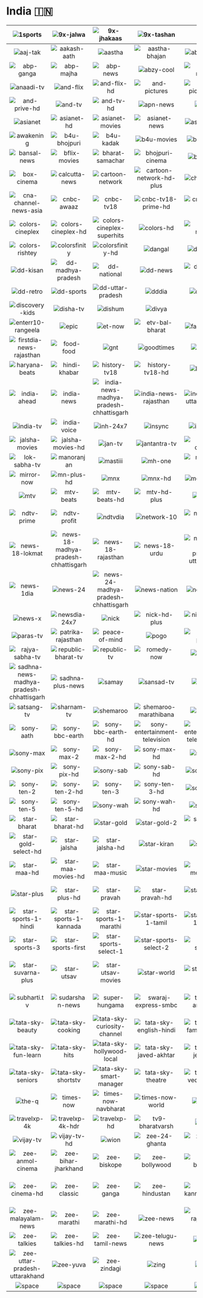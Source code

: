 # India 🇮🇳

| ![1sports] | ![9x-jalwa] | ![9x-jhakaas] | ![9x-tashan] | ![9xm] | ![a1tv] |
|:---:|:---:|:---:|:---:|:---:|:---:|
| ![aaj-tak] | ![aakash-aath] | ![aastha] | ![aastha-bhajan] | ![abp-ananda] | ![abp-asmita] |
| ![abp-ganga] | ![abp-majha] | ![abp-news] | ![abzy-cool] | ![abzy-movies] | ![alankar-tv] |
| ![anaadi-tv] | ![and-flix] | ![and-flix-hd] | ![and-pictures] | ![and-pictures-hd] | ![and-prive] |
| ![and-prive-hd] | ![and-tv] | ![and-tv-hd] | ![apn-news] | ![argus] | ![arihant] |
| ![asianet] | ![asianet-hd] | ![asianet-movies] | ![asianet-news] | ![asianet-plus] | ![assam-talks] |
| ![awakening] | ![b4u-bhojpuri] | ![b4u-kadak] | ![b4u-movies] | ![b4u-music] | ![balle-balle] |
| ![bansal-news] | ![bflix-movies] | ![bharat-samachar] | ![bhojpuri-cinema] | ![big-magic] | ![bindass] |
| ![box-cinema] | ![calcutta-news] | ![cartoon-network] | ![cartoon-network-hd-plus] | ![channel-win] | ![cinema-tvdia] |
| ![cna-channel-news-asia] | ![cnbc-awaaz] | ![cnbc-tv18] | ![cnbc-tv18-prime-hd] | ![cnn-news-18] | ![colors] |
| ![colors-cineplex] | ![colors-cineplex-hd] | ![colors-cineplex-superhits] | ![colors-hd] | ![colors-marathi] | ![colors-marathi-hd] |
| ![colors-rishtey] | ![colorsfinity] | ![colorsfinity-hd] | ![dangal] | ![dd-bharati] | ![dd-bihar] |
| ![dd-kisan] | ![dd-madhya-pradesh] | ![dd-national] | ![dd-news] | ![dd-news-hd] | ![dd-rajasthan] |
| ![dd-retro] | ![dd-sports] | ![dd-uttar-pradesh] | ![dddia] | ![dddia-hd] | ![dhinchaak] |
| ![discovery-kids] | ![disha-tv] | ![dishum] | ![divya] | ![e24] | ![enterr10-movies] |
| ![enterr10-rangeela] | ![epic] | ![et-now] | ![etv-bal-bharat] | ![fakt-marathi] | ![filamchi-bhojpuri] |
| ![firstdia-news-rajasthan] | ![food-food] | ![gnt] | ![goodtimes] | ![gubbare] | ![gulistan-news] |
| ![haryana-beats] | ![hindi-khabar] | ![history-tv18] | ![history-tv18-hd] | ![hungama] | ![ibc-24] |
| ![india-ahead] | ![india-news] | ![india-news-madhya-pradesh-chhattisgarh] | ![india-news-rajasthan] | ![india-news-uttar-pradesh] | ![india-today] |
| ![india-tv] | ![india-voice] | ![inh-24x7] | ![insync] | ![ishwar-tv] | ![jai-maharashtra] |
| ![jalsha-movies] | ![jalsha-movies-hd] | ![jan-tv] | ![jantantra-tv] | ![jinvani-channel] | ![kashish-news] |
| ![lok-sabha-tv] | ![manoranjan] | ![mastiii] | ![mh-one] | ![mh-one-prime] | ![mh-one-shraddha] |
| ![mirror-now] | ![mn-plus-hd] | ![mnx] | ![mnx-hd] | ![movies-now] | ![movies-now-hd] |
| ![mtv] | ![mtv-beats] | ![mtv-beats-hd] | ![mtv-hd-plus] | ![naaptol] | ![ndtv-24x7] |
| ![ndtv-prime] | ![ndtv-profit] | ![ndtvdia] | ![network-10] | ![news-11-bharat] | ![news-18-bihar-jharkhand] |
| ![news-18-lokmat] | ![news-18-madhya-pradesh-chhattisgarh] | ![news-18-rajasthan] | ![news-18-urdu] | ![news-18-uttar-pradesh-uttarakhand] | ![news-18dia] |
| ![news-1dia] | ![news-24] | ![news-24-madhya-pradesh-chhattisgarh] | ![news-nation] | ![news-state] | ![news-state-madhya-pradesh-chhattisgarh] |
| ![news-x] | ![newsdia-24x7] | ![nick] | ![nick-hd-plus] | ![nickelodeon-sonic] | ![oscar-movies] |
| ![paras-tv] | ![patrika-rajasthan] | ![peace-of-mind] | ![pogo] | ![pravah-picture] | ![prime-news] |
| ![rajya-sabha-tv] | ![republic-bharat-tv] | ![republic-tv] | ![romedy-now] | ![saam-tv] | ![sadhna-bangla] |
| ![sadhna-news-madhya-pradesh-chhattisgarh] | ![sadhna-plus-news] | ![samay] | ![sansad-tv] | ![sanskar] | ![santwani] |
| ![satsang-tv] | ![sharnam-tv] | ![shemaroo] | ![shemaroo-marathibana] | ![showbox] | ![shubh-tv] |
| ![sony-aath] | ![sony-bbc-earth] | ![sony-bbc-earth-hd] | ![sony-entertainment-television] | ![sony-entertainment-television-hd] | ![sony-marathi] |
| ![sony-max] | ![sony-max-2] | ![sony-max-2-hd] | ![sony-max-hd] | ![sony-pal] | ![sony-pal-hd] |
| ![sony-pix] | ![sony-pix-hd] | ![sony-sab] | ![sony-sab-hd] | ![sony-ten-1] | ![sony-ten-1-hd] |
| ![sony-ten-2] | ![sony-ten-2-hd] | ![sony-ten-3] | ![sony-ten-3-hd] | ![sony-ten-4] | ![sony-ten-4-hd] |
| ![sony-ten-5] | ![sony-ten-5-hd] | ![sony-wah] | ![sony-wah-hd] | ![sony-yay] | ![sports-18] |
| ![star-bharat] | ![star-bharat-hd] | ![star-gold] | ![star-gold-2] | ![star-gold-hd] | ![star-gold-select] |
| ![star-gold-select-hd] | ![star-jalsha] | ![star-jalsha-hd] | ![star-kiran] | ![star-maa] | ![star-maa-gold] |
| ![star-maa-hd] | ![star-maa-movies-hd] | ![star-maa-music] | ![star-movies] | ![star-movies-hd] | ![star-movies-select-hd] |
| ![star-plus] | ![star-plus-hd] | ![star-pravah] | ![star-pravah-hd] | ![star-sports-1] | ![star-sports-1-bangla] |
| ![star-sports-1-hindi] | ![star-sports-1-kannada] | ![star-sports-1-marathi] | ![star-sports-1-tamil] | ![star-sports-1-telugu] | ![star-sports-2] |
| ![star-sports-3] | ![star-sports-first] | ![star-sports-select-1] | ![star-sports-select-2] | ![star-suvarna] | ![star-suvarna-hd] |
| ![star-suvarna-plus] | ![star-utsav] | ![star-utsav-movies] | ![star-world] | ![star-world-hd] | ![star-world-premiere-hd] |
| ![subharti.tv] | ![sudarshan-news] | ![super-hungama] | ![swaraj-express-smbc] | ![tata-sky-aradhana] | ![tata-sky-astro-duniya] |
| ![tata-sky-beauty] | ![tata-sky-cooking] | ![tata-sky-curiosity-channel] | ![tata-sky-english-hindi] | ![tata-sky-family-health] | ![tata-sky-fitness] |
| ![tata-sky-fun-learn] | ![tata-sky-hits] | ![tata-sky-hollywood-local] | ![tata-sky-javed-akhtar] | ![tata-sky-jee-prep] | ![tata-sky-neet-prep] |
| ![tata-sky-seniors] | ![tata-sky-shortstv] | ![tata-sky-smart-manager] | ![tata-sky-theatre] | ![tata-sky-vedic-maths] | ![tehzeeb-tv] |
| ![the-q] | ![times-now] | ![times-now-navbharat] | ![times-now-world] | ![total-tv] | ![travelxp] |
| ![travelxp-4k] | ![travelxp-4k-hdr] | ![travelxp-hd] | ![tv9-bharatvarsh] | ![vedic] | ![vijay-super] |
| ![vijay-tv] | ![vijay-tv-hd] | ![wion] | ![zee-24-ghanta] | ![zee-24-taas] | ![zee-action] |
| ![zee-anmol-cinema] | ![zee-bihar-jharkhand] | ![zee-biskope] | ![zee-bollywood] | ![zee-business] | ![zee-cinema] |
| ![zee-cinema-hd] | ![zee-classic] | ![zee-ganga] | ![zee-hindustan] | ![zee-kannada-news] | ![zee-madhya-pradesh-chattisgarh] |
| ![zee-malayalam-news] | ![zee-marathi] | ![zee-marathi-hd] | ![zee-news] | ![zee-rajasthan-news] | ![zee-salaam] |
| ![zee-talkies] | ![zee-talkies-hd] | ![zee-tamil-news] | ![zee-telugu-news] | ![zee-tv] | ![zee-tv-hd] |
| ![zee-uttar-pradesh-uttarakhand] | ![zee-yuva] | ![zee-zindagi] | ![zing] | ![zoom] |  |
| ![space] | ![space] | ![space] | ![space] | ![space] | ![space] |

[1sports]:https://raw.githubusercontent.com/tv-logo/tv-logos/main/countries/india/1sports-in.png
[9x-jalwa]:https://raw.githubusercontent.com/tv-logo/tv-logos/main/countries/india/9x-jalwa-in.png
[9x-jhakaas]:https://raw.githubusercontent.com/tv-logo/tv-logos/main/countries/india/9x-jhakaas-in.png
[9x-tashan]:https://raw.githubusercontent.com/tv-logo/tv-logos/main/countries/india/9x-tashan-in.png
[9xm]:https://raw.githubusercontent.com/tv-logo/tv-logos/main/countries/india/9xm-in.png
[a1tv]:https://raw.githubusercontent.com/tv-logo/tv-logos/main/countries/india/a1tv-in.png
[aaj-tak]:https://raw.githubusercontent.com/tv-logo/tv-logos/main/countries/india/aaj-tak-in.png
[aakash-aath]:https://raw.githubusercontent.com/tv-logo/tv-logos/main/countries/india/aakash-aath-in.png
[aastha]:https://raw.githubusercontent.com/tv-logo/tv-logos/main/countries/india/aastha-in.png
[aastha-bhajan]:https://raw.githubusercontent.com/tv-logo/tv-logos/main/countries/india/aastha-bhajan-in.png
[abp-ananda]:https://raw.githubusercontent.com/tv-logo/tv-logos/main/countries/india/abp-ananda-in.png
[abp-asmita]:https://raw.githubusercontent.com/tv-logo/tv-logos/main/countries/india/abp-asmita-in.png
[abp-ganga]:https://raw.githubusercontent.com/tv-logo/tv-logos/main/countries/india/abp-ganga-in.png
[abp-majha]:https://raw.githubusercontent.com/tv-logo/tv-logos/main/countries/india/abp-majha-in.png
[abp-news]:https://raw.githubusercontent.com/tv-logo/tv-logos/main/countries/india/abp-news-in.png
[abzy-cool]:https://raw.githubusercontent.com/tv-logo/tv-logos/main/countries/india/abzy-cool-in.png
[abzy-movies]:https://raw.githubusercontent.com/tv-logo/tv-logos/main/countries/india/abzy-movies-in.png
[alankar-tv]:https://raw.githubusercontent.com/tv-logo/tv-logos/main/countries/india/alankar-tv-in.png
[anaadi-tv]:https://raw.githubusercontent.com/tv-logo/tv-logos/main/countries/india/anaadi-tv-in.png
[and-flix]:https://raw.githubusercontent.com/tv-logo/tv-logos/main/countries/india/and-flix-in.png
[and-flix-hd]:https://raw.githubusercontent.com/tv-logo/tv-logos/main/countries/india/and-flix-hd-in.png
[and-pictures]:https://raw.githubusercontent.com/tv-logo/tv-logos/main/countries/india/and-pictures-in.png
[and-pictures-hd]:https://raw.githubusercontent.com/tv-logo/tv-logos/main/countries/india/and-pictures-hd-in.png
[and-prive]:https://raw.githubusercontent.com/tv-logo/tv-logos/main/countries/india/and-prive-in.png
[and-prive-hd]:https://raw.githubusercontent.com/tv-logo/tv-logos/main/countries/india/and-prive-hd-in.png
[and-tv]:https://raw.githubusercontent.com/tv-logo/tv-logos/main/countries/india/and-tv-in.png
[and-tv-hd]:https://raw.githubusercontent.com/tv-logo/tv-logos/main/countries/india/and-tv-hd-in.png
[apn-news]:https://raw.githubusercontent.com/tv-logo/tv-logos/main/countries/india/apn-news-in.png
[argus]:https://raw.githubusercontent.com/tv-logo/tv-logos/main/countries/india/argus-in.png
[arihant]:https://raw.githubusercontent.com/tv-logo/tv-logos/main/countries/india/arihant-in.png
[asianet]:https://raw.githubusercontent.com/tv-logo/tv-logos/main/countries/india/asianet-in.png
[asianet-hd]:https://raw.githubusercontent.com/tv-logo/tv-logos/main/countries/india/asianet-hd-in.png
[asianet-movies]:https://raw.githubusercontent.com/tv-logo/tv-logos/main/countries/india/asianet-movies-in.png
[asianet-news]:https://raw.githubusercontent.com/tv-logo/tv-logos/main/countries/india/asianet-news-in.png
[asianet-plus]:https://raw.githubusercontent.com/tv-logo/tv-logos/main/countries/india/asianet-plus-in.png
[assam-talks]:https://raw.githubusercontent.com/tv-logo/tv-logos/main/countries/india/assam-talks-in.png
[awakening]:https://raw.githubusercontent.com/tv-logo/tv-logos/main/countries/india/awakening-in.png
[b4u-bhojpuri]:https://raw.githubusercontent.com/tv-logo/tv-logos/main/countries/india/b4u-bhojpuri-in.png
[b4u-kadak]:https://raw.githubusercontent.com/tv-logo/tv-logos/main/countries/india/b4u-kadak-in.png
[b4u-movies]:https://raw.githubusercontent.com/tv-logo/tv-logos/main/countries/india/b4u-movies-in.png
[b4u-music]:https://raw.githubusercontent.com/tv-logo/tv-logos/main/countries/india/b4u-music-in.png
[balle-balle]:https://raw.githubusercontent.com/tv-logo/tv-logos/main/countries/india/balle-balle-in.png
[bansal-news]:https://raw.githubusercontent.com/tv-logo/tv-logos/main/countries/india/bansal-news-in.png
[bflix-movies]:https://raw.githubusercontent.com/tv-logo/tv-logos/main/countries/india/bflix-movies-in.png
[bharat-samachar]:https://raw.githubusercontent.com/tv-logo/tv-logos/main/countries/india/bharat-samachar-in.png
[bhojpuri-cinema]:https://raw.githubusercontent.com/tv-logo/tv-logos/main/countries/india/bhojpuri-cinema-in.png
[big-magic]:https://raw.githubusercontent.com/tv-logo/tv-logos/main/countries/india/big-magic-in.png
[bindass]:https://raw.githubusercontent.com/tv-logo/tv-logos/main/countries/india/bindass-in.png
[box-cinema]:https://raw.githubusercontent.com/tv-logo/tv-logos/main/countries/india/box-cinema-in.png
[calcutta-news]:https://raw.githubusercontent.com/tv-logo/tv-logos/main/countries/india/calcutta-news-in.png
[cartoon-network]:https://raw.githubusercontent.com/tv-logo/tv-logos/main/countries/india/cartoon-network-in.png
[cartoon-network-hd-plus]:https://raw.githubusercontent.com/tv-logo/tv-logos/main/countries/india/cartoon-network-hd-plus-in.png
[channel-win]:https://raw.githubusercontent.com/tv-logo/tv-logos/main/countries/india/channel-win-in.png
[cinema-tvdia]:https://raw.githubusercontent.com/tv-logo/tv-logos/main/countries/india/cinema-tv-india-in.png
[cna-channel-news-asia]:https://raw.githubusercontent.com/tv-logo/tv-logos/main/countries/india/cna-channel-news-asia-in.png
[cnbc-awaaz]:https://raw.githubusercontent.com/tv-logo/tv-logos/main/countries/india/cnbc-awaaz-in.png
[cnbc-tv18]:https://raw.githubusercontent.com/tv-logo/tv-logos/main/countries/india/cnbc-tv18-in.png
[cnbc-tv18-prime-hd]:https://raw.githubusercontent.com/tv-logo/tv-logos/main/countries/india/cnbc-tv18-prime-hd-in.png
[cnn-news-18]:https://raw.githubusercontent.com/tv-logo/tv-logos/main/countries/india/cnn-news-18-in.png
[colors]:https://raw.githubusercontent.com/tv-logo/tv-logos/main/countries/india/colors-in.png
[colors-cineplex]:https://raw.githubusercontent.com/tv-logo/tv-logos/main/countries/india/colors-cineplex-in.png
[colors-cineplex-hd]:https://raw.githubusercontent.com/tv-logo/tv-logos/main/countries/india/colors-cineplex-hd-in.png
[colors-cineplex-superhits]:https://raw.githubusercontent.com/tv-logo/tv-logos/main/countries/india/colors-cineplex-superhits-in.png
[colors-hd]:https://raw.githubusercontent.com/tv-logo/tv-logos/main/countries/india/colors-hd-in.png
[colors-marathi]:https://raw.githubusercontent.com/tv-logo/tv-logos/main/countries/india/colors-marathi-in.png
[colors-marathi-hd]:https://raw.githubusercontent.com/tv-logo/tv-logos/main/countries/india/colors-marathi-hd-in.png
[colors-rishtey]:https://raw.githubusercontent.com/tv-logo/tv-logos/main/countries/india/colors-rishtey-in.png
[colorsfinity]:https://raw.githubusercontent.com/tv-logo/tv-logos/main/countries/india/colors-infinity-in.png
[colorsfinity-hd]:https://raw.githubusercontent.com/tv-logo/tv-logos/main/countries/india/colors-infinity-hd-in.png
[dangal]:https://raw.githubusercontent.com/tv-logo/tv-logos/main/countries/india/dangal-in.png
[dd-bharati]:https://raw.githubusercontent.com/tv-logo/tv-logos/main/countries/india/dd-bharati-in.png
[dd-bihar]:https://raw.githubusercontent.com/tv-logo/tv-logos/main/countries/india/dd-bihar-in.png
[dd-kisan]:https://raw.githubusercontent.com/tv-logo/tv-logos/main/countries/india/dd-kisan-in.png
[dd-madhya-pradesh]:https://raw.githubusercontent.com/tv-logo/tv-logos/main/countries/india/dd-madhya-pradesh-in.png
[dd-national]:https://raw.githubusercontent.com/tv-logo/tv-logos/main/countries/india/dd-national-in.png
[dd-news]:https://raw.githubusercontent.com/tv-logo/tv-logos/main/countries/india/dd-news-in.png
[dd-news-hd]:https://raw.githubusercontent.com/tv-logo/tv-logos/main/countries/india/dd-news-hd-in.png
[dd-rajasthan]:https://raw.githubusercontent.com/tv-logo/tv-logos/main/countries/india/dd-rajasthan-in.png
[dd-retro]:https://raw.githubusercontent.com/tv-logo/tv-logos/main/countries/india/dd-retro-in.png
[dd-sports]:https://raw.githubusercontent.com/tv-logo/tv-logos/main/countries/india/dd-sports-in.png
[dd-uttar-pradesh]:https://raw.githubusercontent.com/tv-logo/tv-logos/main/countries/india/dd-uttar-pradesh-in.png
[dddia]:https://raw.githubusercontent.com/tv-logo/tv-logos/main/countries/india/dd-india-in.png
[dddia-hd]:https://raw.githubusercontent.com/tv-logo/tv-logos/main/countries/india/dd-india-hd-in.png
[dhinchaak]:https://raw.githubusercontent.com/tv-logo/tv-logos/main/countries/india/dhinchaak-in.png
[discovery-kids]:https://raw.githubusercontent.com/tv-logo/tv-logos/main/countries/india/discovery-kids-in.png
[disha-tv]:https://raw.githubusercontent.com/tv-logo/tv-logos/main/countries/india/disha-tv-in.png
[dishum]:https://raw.githubusercontent.com/tv-logo/tv-logos/main/countries/india/dishum-in.png
[divya]:https://raw.githubusercontent.com/tv-logo/tv-logos/main/countries/india/divya-in.png
[e24]:https://raw.githubusercontent.com/tv-logo/tv-logos/main/countries/india/e24-in.png
[enterr10-movies]:https://raw.githubusercontent.com/tv-logo/tv-logos/main/countries/india/enterr10-movies-in.png
[enterr10-rangeela]:https://raw.githubusercontent.com/tv-logo/tv-logos/main/countries/india/enterr10-rangeela-in.png
[epic]:https://raw.githubusercontent.com/tv-logo/tv-logos/main/countries/india/epic-in.png
[et-now]:https://raw.githubusercontent.com/tv-logo/tv-logos/main/countries/india/et-now-in.png
[etv-bal-bharat]:https://raw.githubusercontent.com/tv-logo/tv-logos/main/countries/india/etv-bal-bharat-in.png
[fakt-marathi]:https://raw.githubusercontent.com/tv-logo/tv-logos/main/countries/india/fakt-marathi-in.png
[filamchi-bhojpuri]:https://raw.githubusercontent.com/tv-logo/tv-logos/main/countries/india/filamchi-bhojpuri-in.png
[firstdia-news-rajasthan]:https://raw.githubusercontent.com/tv-logo/tv-logos/main/countries/india/first-india-news-rajasthan-in.png
[food-food]:https://raw.githubusercontent.com/tv-logo/tv-logos/main/countries/india/food-food-in.png
[gnt]:https://raw.githubusercontent.com/tv-logo/tv-logos/main/countries/india/gnt-in.png
[goodtimes]:https://raw.githubusercontent.com/tv-logo/tv-logos/main/countries/india/goodtimes-in.png
[gubbare]:https://raw.githubusercontent.com/tv-logo/tv-logos/main/countries/india/gubbare-in.png
[gulistan-news]:https://raw.githubusercontent.com/tv-logo/tv-logos/main/countries/india/gulistan-news-in.png
[haryana-beats]:https://raw.githubusercontent.com/tv-logo/tv-logos/main/countries/india/haryana-beats-in.png
[hindi-khabar]:https://raw.githubusercontent.com/tv-logo/tv-logos/main/countries/india/hindi-khabar-in.png
[history-tv18]:https://raw.githubusercontent.com/tv-logo/tv-logos/main/countries/india/history-tv18-in.png
[history-tv18-hd]:https://raw.githubusercontent.com/tv-logo/tv-logos/main/countries/india/history-tv18-hd-in.png
[hungama]:https://raw.githubusercontent.com/tv-logo/tv-logos/main/countries/india/hungama-in.png
[ibc-24]:https://raw.githubusercontent.com/tv-logo/tv-logos/main/countries/india/ibc-24-in.png
[india-ahead]:https://raw.githubusercontent.com/tv-logo/tv-logos/main/countries/india/india-ahead-in.png
[india-news]:https://raw.githubusercontent.com/tv-logo/tv-logos/main/countries/india/india-news-in.png
[india-news-madhya-pradesh-chhattisgarh]:https://raw.githubusercontent.com/tv-logo/tv-logos/main/countries/india/india-news-madhya-pradesh-chhattisgarh-in.png
[india-news-rajasthan]:https://raw.githubusercontent.com/tv-logo/tv-logos/main/countries/india/india-news-rajasthan-in.png
[india-news-uttar-pradesh]:https://raw.githubusercontent.com/tv-logo/tv-logos/main/countries/india/india-news-uttar-pradesh-in.png
[india-today]:https://raw.githubusercontent.com/tv-logo/tv-logos/main/countries/india/india-today-in.png
[india-tv]:https://raw.githubusercontent.com/tv-logo/tv-logos/main/countries/india/india-tv-in.png
[india-voice]:https://raw.githubusercontent.com/tv-logo/tv-logos/main/countries/india/india-voice-in.png
[inh-24x7]:https://raw.githubusercontent.com/tv-logo/tv-logos/main/countries/india/inh-24x7-in.png
[insync]:https://raw.githubusercontent.com/tv-logo/tv-logos/main/countries/india/insync-in.png
[ishwar-tv]:https://raw.githubusercontent.com/tv-logo/tv-logos/main/countries/india/ishwar-tv-in.png
[jai-maharashtra]:https://raw.githubusercontent.com/tv-logo/tv-logos/main/countries/india/jai-maharashtra-in.png
[jalsha-movies]:https://raw.githubusercontent.com/tv-logo/tv-logos/main/countries/india/jalsha-movies-in.png
[jalsha-movies-hd]:https://raw.githubusercontent.com/tv-logo/tv-logos/main/countries/india/jalsha-movies-hd-in.png
[jan-tv]:https://raw.githubusercontent.com/tv-logo/tv-logos/main/countries/india/jan-tv-in.png
[jantantra-tv]:https://raw.githubusercontent.com/tv-logo/tv-logos/main/countries/india/jantantra-tv-in.png
[jinvani-channel]:https://raw.githubusercontent.com/tv-logo/tv-logos/main/countries/india/jinvani-channel-in.png
[kashish-news]:https://raw.githubusercontent.com/tv-logo/tv-logos/main/countries/india/kashish-news-in.png
[lok-sabha-tv]:https://raw.githubusercontent.com/tv-logo/tv-logos/main/countries/india/lok-sabha-tv-in.png
[manoranjan]:https://raw.githubusercontent.com/tv-logo/tv-logos/main/countries/india/manoranjan-in.png
[mastiii]:https://raw.githubusercontent.com/tv-logo/tv-logos/main/countries/india/mastiii-in.png
[mh-one]:https://raw.githubusercontent.com/tv-logo/tv-logos/main/countries/india/mh-one-in.png
[mh-one-prime]:https://raw.githubusercontent.com/tv-logo/tv-logos/main/countries/india/mh-one-prime-in.png
[mh-one-shraddha]:https://raw.githubusercontent.com/tv-logo/tv-logos/main/countries/india/mh-one-shraddha-in.png
[mirror-now]:https://raw.githubusercontent.com/tv-logo/tv-logos/main/countries/india/mirror-now-in.png
[mn-plus-hd]:https://raw.githubusercontent.com/tv-logo/tv-logos/main/countries/india/mn-plus-hd-in.png
[mnx]:https://raw.githubusercontent.com/tv-logo/tv-logos/main/countries/india/mnx-in.png
[mnx-hd]:https://raw.githubusercontent.com/tv-logo/tv-logos/main/countries/india/mnx-hd-in.png
[movies-now]:https://raw.githubusercontent.com/tv-logo/tv-logos/main/countries/india/movies-now-in.png
[movies-now-hd]:https://raw.githubusercontent.com/tv-logo/tv-logos/main/countries/india/movies-now-hd-in.png
[mtv]:https://raw.githubusercontent.com/tv-logo/tv-logos/main/countries/india/mtv-in.png
[mtv-beats]:https://raw.githubusercontent.com/tv-logo/tv-logos/main/countries/india/mtv-beats-in.png
[mtv-beats-hd]:https://raw.githubusercontent.com/tv-logo/tv-logos/main/countries/india/mtv-beats-hd-in.png
[mtv-hd-plus]:https://raw.githubusercontent.com/tv-logo/tv-logos/main/countries/india/mtv-hd-plus-in.png
[naaptol]:https://raw.githubusercontent.com/tv-logo/tv-logos/main/countries/india/naaptol-in.png
[ndtv-24x7]:https://raw.githubusercontent.com/tv-logo/tv-logos/main/countries/india/ndtv-24x7-in.png
[ndtv-prime]:https://raw.githubusercontent.com/tv-logo/tv-logos/main/countries/india/ndtv-prime-in.png
[ndtv-profit]:https://raw.githubusercontent.com/tv-logo/tv-logos/main/countries/india/ndtv-profit-in.png
[ndtvdia]:https://raw.githubusercontent.com/tv-logo/tv-logos/main/countries/india/ndtv-india-in.png
[network-10]:https://raw.githubusercontent.com/tv-logo/tv-logos/main/countries/india/network-10-in.png
[news-11-bharat]:https://raw.githubusercontent.com/tv-logo/tv-logos/main/countries/india/news-11-bharat-in.png
[news-18-bihar-jharkhand]:https://raw.githubusercontent.com/tv-logo/tv-logos/main/countries/india/news-18-bihar-jharkhand-in.png
[news-18-lokmat]:https://raw.githubusercontent.com/tv-logo/tv-logos/main/countries/india/news-18-lokmat-in.png
[news-18-madhya-pradesh-chhattisgarh]:https://raw.githubusercontent.com/tv-logo/tv-logos/main/countries/india/news-18-madhya-pradesh-chhattisgarh-in.png
[news-18-rajasthan]:https://raw.githubusercontent.com/tv-logo/tv-logos/main/countries/india/news-18-rajasthan-in.png
[news-18-urdu]:https://raw.githubusercontent.com/tv-logo/tv-logos/main/countries/india/news-18-urdu-in.png
[news-18-uttar-pradesh-uttarakhand]:https://raw.githubusercontent.com/tv-logo/tv-logos/main/countries/india/news-18-uttar-pradesh-uttarakhand-in.png
[news-18dia]:https://raw.githubusercontent.com/tv-logo/tv-logos/main/countries/india/news-18-india-in.png
[news-1dia]:https://raw.githubusercontent.com/tv-logo/tv-logos/main/countries/india/news-1-india-in.png
[news-24]:https://raw.githubusercontent.com/tv-logo/tv-logos/main/countries/india/news-24-in.png
[news-24-madhya-pradesh-chhattisgarh]:https://raw.githubusercontent.com/tv-logo/tv-logos/main/countries/india/news-24-madhya-pradesh-chhattisgarh-in.png
[news-nation]:https://raw.githubusercontent.com/tv-logo/tv-logos/main/countries/india/news-nation-in.png
[news-state]:https://raw.githubusercontent.com/tv-logo/tv-logos/main/countries/india/news-state-in.png
[news-state-madhya-pradesh-chhattisgarh]:https://raw.githubusercontent.com/tv-logo/tv-logos/main/countries/india/news-state-madhya-pradesh-chhattisgarh-in.png
[news-x]:https://raw.githubusercontent.com/tv-logo/tv-logos/main/countries/india/news-x-in.png
[newsdia-24x7]:https://raw.githubusercontent.com/tv-logo/tv-logos/main/countries/india/news-india-24x7-in.png
[nick]:https://raw.githubusercontent.com/tv-logo/tv-logos/main/countries/india/nick-in.png
[nick-hd-plus]:https://raw.githubusercontent.com/tv-logo/tv-logos/main/countries/india/nick-hd-plus-in.png
[nickelodeon-sonic]:https://raw.githubusercontent.com/tv-logo/tv-logos/main/countries/india/nickelodeon-sonic-in.png
[oscar-movies]:https://raw.githubusercontent.com/tv-logo/tv-logos/main/countries/india/oscar-movies-in.png
[paras-tv]:https://raw.githubusercontent.com/tv-logo/tv-logos/main/countries/india/paras-tv-in.png
[patrika-rajasthan]:https://raw.githubusercontent.com/tv-logo/tv-logos/main/countries/india/patrika-rajasthan-in.png
[peace-of-mind]:https://raw.githubusercontent.com/tv-logo/tv-logos/main/countries/india/peace-of-mind-in.png
[pogo]:https://raw.githubusercontent.com/tv-logo/tv-logos/main/countries/india/pogo-in.png
[pravah-picture]:https://raw.githubusercontent.com/tv-logo/tv-logos/main/countries/india/pravah-picture-in.png
[prime-news]:https://raw.githubusercontent.com/tv-logo/tv-logos/main/countries/india/prime-news-in.png
[rajya-sabha-tv]:https://raw.githubusercontent.com/tv-logo/tv-logos/main/countries/india/rajya-sabha-tv-in.png
[republic-bharat-tv]:https://raw.githubusercontent.com/tv-logo/tv-logos/main/countries/india/republic-bharat-tv-in.png
[republic-tv]:https://raw.githubusercontent.com/tv-logo/tv-logos/main/countries/india/republic-tv-in.png
[romedy-now]:https://raw.githubusercontent.com/tv-logo/tv-logos/main/countries/india/romedy-now-in.png
[saam-tv]:https://raw.githubusercontent.com/tv-logo/tv-logos/main/countries/india/saam-tv-in.png
[sadhna-bangla]:https://raw.githubusercontent.com/tv-logo/tv-logos/main/countries/india/sadhna-bangla-in.png
[sadhna-news-madhya-pradesh-chhattisgarh]:https://raw.githubusercontent.com/tv-logo/tv-logos/main/countries/india/sadhna-news-madhya-pradesh-chhattisgarh-in.png
[sadhna-plus-news]:https://raw.githubusercontent.com/tv-logo/tv-logos/main/countries/india/sadhna-plus-news-in.png
[samay]:https://raw.githubusercontent.com/tv-logo/tv-logos/main/countries/india/samay-in.png
[sansad-tv]:https://raw.githubusercontent.com/tv-logo/tv-logos/main/countries/india/sansad-tv-in.png
[sanskar]:https://raw.githubusercontent.com/tv-logo/tv-logos/main/countries/india/sanskar-in.png
[santwani]:https://raw.githubusercontent.com/tv-logo/tv-logos/main/countries/india/santwani-in.png
[satsang-tv]:https://raw.githubusercontent.com/tv-logo/tv-logos/main/countries/india/satsang-tv-in.png
[sharnam-tv]:https://raw.githubusercontent.com/tv-logo/tv-logos/main/countries/india/sharnam-tv-in.png
[shemaroo]:https://raw.githubusercontent.com/tv-logo/tv-logos/main/countries/india/shemaroo-in.png
[shemaroo-marathibana]:https://raw.githubusercontent.com/tv-logo/tv-logos/main/countries/india/shemaroo-marathibana-in.png
[showbox]:https://raw.githubusercontent.com/tv-logo/tv-logos/main/countries/india/showbox-in.png
[shubh-tv]:https://raw.githubusercontent.com/tv-logo/tv-logos/main/countries/india/shubh-tv-in.png
[sony-aath]:https://raw.githubusercontent.com/tv-logo/tv-logos/main/countries/india/sony-aath-in.png
[sony-bbc-earth]:https://raw.githubusercontent.com/tv-logo/tv-logos/main/countries/india/sony-bbc-earth-in.png
[sony-bbc-earth-hd]:https://raw.githubusercontent.com/tv-logo/tv-logos/main/countries/india/sony-bbc-earth-hd-in.png
[sony-entertainment-television]:https://raw.githubusercontent.com/tv-logo/tv-logos/main/countries/india/sony-entertainment-television-in.png
[sony-entertainment-television-hd]:https://raw.githubusercontent.com/tv-logo/tv-logos/main/countries/india/sony-entertainment-television-hd-in.png
[sony-marathi]:https://raw.githubusercontent.com/tv-logo/tv-logos/main/countries/india/sony-marathi-in.png
[sony-max]:https://raw.githubusercontent.com/tv-logo/tv-logos/main/countries/india/sony-max-in.png
[sony-max-2]:https://raw.githubusercontent.com/tv-logo/tv-logos/main/countries/india/sony-max-2-in.png
[sony-max-2-hd]:https://raw.githubusercontent.com/tv-logo/tv-logos/main/countries/india/sony-max-2-hd-in.png
[sony-max-hd]:https://raw.githubusercontent.com/tv-logo/tv-logos/main/countries/india/sony-max-hd-in.png
[sony-pal]:https://raw.githubusercontent.com/tv-logo/tv-logos/main/countries/india/sony-pal-in.png
[sony-pal-hd]:https://raw.githubusercontent.com/tv-logo/tv-logos/main/countries/india/sony-pal-hd-in.png
[sony-pix]:https://raw.githubusercontent.com/tv-logo/tv-logos/main/countries/india/sony-pix-in.png
[sony-pix-hd]:https://raw.githubusercontent.com/tv-logo/tv-logos/main/countries/india/sony-pix-hd-in.png
[sony-sab]:https://raw.githubusercontent.com/tv-logo/tv-logos/main/countries/india/sony-sab-in.png
[sony-sab-hd]:https://raw.githubusercontent.com/tv-logo/tv-logos/main/countries/india/sony-sab-hd-in.png
[sony-ten-1]:https://raw.githubusercontent.com/tv-logo/tv-logos/main/countries/india/sony-ten-1-in.png
[sony-ten-1-hd]:https://raw.githubusercontent.com/tv-logo/tv-logos/main/countries/india/sony-ten-1-hd-in.png
[sony-ten-2]:https://raw.githubusercontent.com/tv-logo/tv-logos/main/countries/india/sony-ten-2-in.png
[sony-ten-2-hd]:https://raw.githubusercontent.com/tv-logo/tv-logos/main/countries/india/sony-ten-2-hd-in.png
[sony-ten-3]:https://raw.githubusercontent.com/tv-logo/tv-logos/main/countries/india/sony-ten-3-in.png
[sony-ten-3-hd]:https://raw.githubusercontent.com/tv-logo/tv-logos/main/countries/india/sony-ten-3-hd-in.png
[sony-ten-4]:https://raw.githubusercontent.com/tv-logo/tv-logos/main/countries/india/sony-ten-4-in.png
[sony-ten-4-hd]:https://raw.githubusercontent.com/tv-logo/tv-logos/main/countries/india/sony-ten-4-hd-in.png
[sony-ten-5]:https://raw.githubusercontent.com/tv-logo/tv-logos/main/countries/india/sony-ten-5-in.png
[sony-ten-5-hd]:https://raw.githubusercontent.com/tv-logo/tv-logos/main/countries/india/sony-ten-5-hd-in.png
[sony-wah]:https://raw.githubusercontent.com/tv-logo/tv-logos/main/countries/india/sony-wah-in.png
[sony-wah-hd]:https://raw.githubusercontent.com/tv-logo/tv-logos/main/countries/india/sony-wah-hd-in.png
[sony-yay]:https://raw.githubusercontent.com/tv-logo/tv-logos/main/countries/india/sony-yay-in.png
[sports-18]:https://raw.githubusercontent.com/tv-logo/tv-logos/main/countries/india/sports-18-in.png
[star-bharat]:https://raw.githubusercontent.com/tv-logo/tv-logos/main/countries/india/star-bharat-in.png
[star-bharat-hd]:https://raw.githubusercontent.com/tv-logo/tv-logos/main/countries/india/star-bharat-hd-in.png
[star-gold]:https://raw.githubusercontent.com/tv-logo/tv-logos/main/countries/india/star-gold-in.png
[star-gold-2]:https://raw.githubusercontent.com/tv-logo/tv-logos/main/countries/india/star-gold-2-in.png
[star-gold-hd]:https://raw.githubusercontent.com/tv-logo/tv-logos/main/countries/india/star-gold-hd-in.png
[star-gold-select]:https://raw.githubusercontent.com/tv-logo/tv-logos/main/countries/india/star-gold-select-in.png
[star-gold-select-hd]:https://raw.githubusercontent.com/tv-logo/tv-logos/main/countries/india/star-gold-select-hd-in.png
[star-jalsha]:https://raw.githubusercontent.com/tv-logo/tv-logos/main/countries/india/star-jalsha-in.png
[star-jalsha-hd]:https://raw.githubusercontent.com/tv-logo/tv-logos/main/countries/india/star-jalsha-hd-in.png
[star-kiran]:https://raw.githubusercontent.com/tv-logo/tv-logos/main/countries/india/star-kiran-in.png
[star-maa]:https://raw.githubusercontent.com/tv-logo/tv-logos/main/countries/india/star-maa-in.png
[star-maa-gold]:https://raw.githubusercontent.com/tv-logo/tv-logos/main/countries/india/star-maa-gold-in.png
[star-maa-hd]:https://raw.githubusercontent.com/tv-logo/tv-logos/main/countries/india/star-maa-hd-in.png
[star-maa-movies-hd]:https://raw.githubusercontent.com/tv-logo/tv-logos/main/countries/india/star-maa-movies-hd-in.png
[star-maa-music]:https://raw.githubusercontent.com/tv-logo/tv-logos/main/countries/india/star-maa-music-in.png
[star-movies]:https://raw.githubusercontent.com/tv-logo/tv-logos/main/countries/india/star-movies-in.png
[star-movies-hd]:https://raw.githubusercontent.com/tv-logo/tv-logos/main/countries/india/star-movies-hd-in.png
[star-movies-select-hd]:https://raw.githubusercontent.com/tv-logo/tv-logos/main/countries/india/star-movies-select-hd-in.png
[star-plus]:https://raw.githubusercontent.com/tv-logo/tv-logos/main/countries/india/star-plus-in.png
[star-plus-hd]:https://raw.githubusercontent.com/tv-logo/tv-logos/main/countries/india/star-plus-hd-in.png
[star-pravah]:https://raw.githubusercontent.com/tv-logo/tv-logos/main/countries/india/star-pravah-in.png
[star-pravah-hd]:https://raw.githubusercontent.com/tv-logo/tv-logos/main/countries/india/star-pravah-hd-in.png
[star-sports-1]:https://raw.githubusercontent.com/tv-logo/tv-logos/main/countries/india/star-sports-1-in.png
[star-sports-1-bangla]:https://raw.githubusercontent.com/tv-logo/tv-logos/main/countries/india/star-sports-1-bangla-in.png
[star-sports-1-hindi]:https://raw.githubusercontent.com/tv-logo/tv-logos/main/countries/india/star-sports-1-hindi-in.png
[star-sports-1-kannada]:https://raw.githubusercontent.com/tv-logo/tv-logos/main/countries/india/star-sports-1-kannada-in.png
[star-sports-1-marathi]:https://raw.githubusercontent.com/tv-logo/tv-logos/main/countries/india/star-sports-1-marathi-in.png
[star-sports-1-tamil]:https://raw.githubusercontent.com/tv-logo/tv-logos/main/countries/india/star-sports-1-tamil-in.png
[star-sports-1-telugu]:https://raw.githubusercontent.com/tv-logo/tv-logos/main/countries/india/star-sports-1-telugu-in.png
[star-sports-2]:https://raw.githubusercontent.com/tv-logo/tv-logos/main/countries/india/star-sports-2-in.png
[star-sports-3]:https://raw.githubusercontent.com/tv-logo/tv-logos/main/countries/india/star-sports-3-in.png
[star-sports-first]:https://raw.githubusercontent.com/tv-logo/tv-logos/main/countries/india/star-sports-first-in.png
[star-sports-select-1]:https://raw.githubusercontent.com/tv-logo/tv-logos/main/countries/india/star-sports-select-1-in.png
[star-sports-select-2]:https://raw.githubusercontent.com/tv-logo/tv-logos/main/countries/india/star-sports-select-2-in.png
[star-suvarna]:https://raw.githubusercontent.com/tv-logo/tv-logos/main/countries/india/star-suvarna-in.png
[star-suvarna-hd]:https://raw.githubusercontent.com/tv-logo/tv-logos/main/countries/india/star-suvarna-hd-in.png
[star-suvarna-plus]:https://raw.githubusercontent.com/tv-logo/tv-logos/main/countries/india/star-suvarna-plus-in.png
[star-utsav]:https://raw.githubusercontent.com/tv-logo/tv-logos/main/countries/india/star-utsav-in.png
[star-utsav-movies]:https://raw.githubusercontent.com/tv-logo/tv-logos/main/countries/india/star-utsav-movies-in.png
[star-world]:https://raw.githubusercontent.com/tv-logo/tv-logos/main/countries/india/star-world-in.png
[star-world-hd]:https://raw.githubusercontent.com/tv-logo/tv-logos/main/countries/india/star-world-hd-in.png
[star-world-premiere-hd]:https://raw.githubusercontent.com/tv-logo/tv-logos/main/countries/india/star-world-premiere-hd-in.png
[subharti.tv]:https://raw.githubusercontent.com/tv-logo/tv-logos/main/countries/india/subharti.tv-in.png
[sudarshan-news]:https://raw.githubusercontent.com/tv-logo/tv-logos/main/countries/india/sudarshan-news-in.png
[super-hungama]:https://raw.githubusercontent.com/tv-logo/tv-logos/main/countries/india/super-hungama-in.png
[swaraj-express-smbc]:https://raw.githubusercontent.com/tv-logo/tv-logos/main/countries/india/swaraj-express-smbc-in.png
[tata-sky-aradhana]:https://raw.githubusercontent.com/tv-logo/tv-logos/main/countries/india/tata-sky-aradhana-in.png
[tata-sky-astro-duniya]:https://raw.githubusercontent.com/tv-logo/tv-logos/main/countries/india/tata-sky-astro-duniya-in.png
[tata-sky-beauty]:https://raw.githubusercontent.com/tv-logo/tv-logos/main/countries/india/tata-sky-beauty-in.png
[tata-sky-cooking]:https://raw.githubusercontent.com/tv-logo/tv-logos/main/countries/india/tata-sky-cooking-in.png
[tata-sky-curiosity-channel]:https://raw.githubusercontent.com/tv-logo/tv-logos/main/countries/india/tata-sky-curiosity-channel-in.png
[tata-sky-english-hindi]:https://raw.githubusercontent.com/tv-logo/tv-logos/main/countries/india/tata-sky-english-in-hindi-in.png
[tata-sky-family-health]:https://raw.githubusercontent.com/tv-logo/tv-logos/main/countries/india/tata-sky-family-health-in.png
[tata-sky-fitness]:https://raw.githubusercontent.com/tv-logo/tv-logos/main/countries/india/tata-sky-fitness-in.png
[tata-sky-fun-learn]:https://raw.githubusercontent.com/tv-logo/tv-logos/main/countries/india/tata-sky-fun-learn-in.png
[tata-sky-hits]:https://raw.githubusercontent.com/tv-logo/tv-logos/main/countries/india/tata-sky-hits-in.png
[tata-sky-hollywood-local]:https://raw.githubusercontent.com/tv-logo/tv-logos/main/countries/india/tata-sky-hollywood-local-in.png
[tata-sky-javed-akhtar]:https://raw.githubusercontent.com/tv-logo/tv-logos/main/countries/india/tata-sky-javed-akhtar-in.png
[tata-sky-jee-prep]:https://raw.githubusercontent.com/tv-logo/tv-logos/main/countries/india/tata-sky-jee-prep-in.png
[tata-sky-neet-prep]:https://raw.githubusercontent.com/tv-logo/tv-logos/main/countries/india/tata-sky-neet-prep-in.png
[tata-sky-seniors]:https://raw.githubusercontent.com/tv-logo/tv-logos/main/countries/india/tata-sky-seniors-in.png
[tata-sky-shortstv]:https://raw.githubusercontent.com/tv-logo/tv-logos/main/countries/india/tata-sky-shortstv-in.png
[tata-sky-smart-manager]:https://raw.githubusercontent.com/tv-logo/tv-logos/main/countries/india/tata-sky-smart-manager-in.png
[tata-sky-theatre]:https://raw.githubusercontent.com/tv-logo/tv-logos/main/countries/india/tata-sky-theatre-in.png
[tata-sky-vedic-maths]:https://raw.githubusercontent.com/tv-logo/tv-logos/main/countries/india/tata-sky-vedic-maths-in.png
[tehzeeb-tv]:https://raw.githubusercontent.com/tv-logo/tv-logos/main/countries/india/tehzeeb-tv-in.png
[the-q]:https://raw.githubusercontent.com/tv-logo/tv-logos/main/countries/india/the-q-in.png
[times-now]:https://raw.githubusercontent.com/tv-logo/tv-logos/main/countries/india/times-now-in.png
[times-now-navbharat]:https://raw.githubusercontent.com/tv-logo/tv-logos/main/countries/india/times-now-navbharat-in.png
[times-now-world]:https://raw.githubusercontent.com/tv-logo/tv-logos/main/countries/india/times-now-world-in.png
[total-tv]:https://raw.githubusercontent.com/tv-logo/tv-logos/main/countries/india/total-tv-in.png
[travelxp]:https://raw.githubusercontent.com/tv-logo/tv-logos/main/countries/india/travelxp-in.png
[travelxp-4k]:https://raw.githubusercontent.com/tv-logo/tv-logos/main/countries/india/travelxp-4k-in.png
[travelxp-4k-hdr]:https://raw.githubusercontent.com/tv-logo/tv-logos/main/countries/india/travelxp-4k-hdr-in.png
[travelxp-hd]:https://raw.githubusercontent.com/tv-logo/tv-logos/main/countries/india/travelxp-hd-in.png
[tv9-bharatvarsh]:https://raw.githubusercontent.com/tv-logo/tv-logos/main/countries/india/tv9-bharatvarsh-in.png
[vedic]:https://raw.githubusercontent.com/tv-logo/tv-logos/main/countries/india/vedic-in.png
[vijay-super]:https://raw.githubusercontent.com/tv-logo/tv-logos/main/countries/india/vijay-super-in.png
[vijay-tv]:https://raw.githubusercontent.com/tv-logo/tv-logos/main/countries/india/vijay-tv-in.png
[vijay-tv-hd]:https://raw.githubusercontent.com/tv-logo/tv-logos/main/countries/india/vijay-tv-hd-in.png
[wion]:https://raw.githubusercontent.com/tv-logo/tv-logos/main/countries/india/wion-in.png
[zee-24-ghanta]:https://raw.githubusercontent.com/tv-logo/tv-logos/main/countries/india/zee-24-ghanta-in.png
[zee-24-taas]:https://raw.githubusercontent.com/tv-logo/tv-logos/main/countries/india/zee-24-taas-in.png
[zee-action]:https://raw.githubusercontent.com/tv-logo/tv-logos/main/countries/india/zee-action-in.png
[zee-anmol-cinema]:https://raw.githubusercontent.com/tv-logo/tv-logos/main/countries/india/zee-anmol-cinema-in.png
[zee-bihar-jharkhand]:https://raw.githubusercontent.com/tv-logo/tv-logos/main/countries/india/zee-bihar-jharkhand-in.png
[zee-biskope]:https://raw.githubusercontent.com/tv-logo/tv-logos/main/countries/india/zee-biskope-in.png
[zee-bollywood]:https://raw.githubusercontent.com/tv-logo/tv-logos/main/countries/india/zee-bollywood-in.png
[zee-business]:https://raw.githubusercontent.com/tv-logo/tv-logos/main/countries/india/zee-business-in.png
[zee-cinema]:https://raw.githubusercontent.com/tv-logo/tv-logos/main/countries/india/zee-cinema-in.png
[zee-cinema-hd]:https://raw.githubusercontent.com/tv-logo/tv-logos/main/countries/india/zee-cinema-hd-in.png
[zee-classic]:https://raw.githubusercontent.com/tv-logo/tv-logos/main/countries/india/zee-classic-in.png
[zee-ganga]:https://raw.githubusercontent.com/tv-logo/tv-logos/main/countries/india/zee-ganga-in.png
[zee-hindustan]:https://raw.githubusercontent.com/tv-logo/tv-logos/main/countries/india/zee-hindustan-in.png
[zee-kannada-news]:https://raw.githubusercontent.com/tv-logo/tv-logos/main/countries/india/zee-kannada-news-in.png
[zee-madhya-pradesh-chattisgarh]:https://raw.githubusercontent.com/tv-logo/tv-logos/main/countries/india/zee-madhya-pradesh-chattisgarh-in.png
[zee-malayalam-news]:https://raw.githubusercontent.com/tv-logo/tv-logos/main/countries/india/zee-malayalam-news-in.png
[zee-marathi]:https://raw.githubusercontent.com/tv-logo/tv-logos/main/countries/india/zee-marathi-in.png
[zee-marathi-hd]:https://raw.githubusercontent.com/tv-logo/tv-logos/main/countries/india/zee-marathi-hd-in.png
[zee-news]:https://raw.githubusercontent.com/tv-logo/tv-logos/main/countries/india/zee-news-in.png
[zee-rajasthan-news]:https://raw.githubusercontent.com/tv-logo/tv-logos/main/countries/india/zee-rajasthan-news-in.png
[zee-salaam]:https://raw.githubusercontent.com/tv-logo/tv-logos/main/countries/india/zee-salaam-in.png
[zee-talkies]:https://raw.githubusercontent.com/tv-logo/tv-logos/main/countries/india/zee-talkies-in.png
[zee-talkies-hd]:https://raw.githubusercontent.com/tv-logo/tv-logos/main/countries/india/zee-talkies-hd-in.png
[zee-tamil-news]:https://raw.githubusercontent.com/tv-logo/tv-logos/main/countries/india/zee-tamil-news-in.png
[zee-telugu-news]:https://raw.githubusercontent.com/tv-logo/tv-logos/main/countries/india/zee-telugu-news-in.png
[zee-tv]:https://raw.githubusercontent.com/tv-logo/tv-logos/main/countries/india/zee-tv-in.png
[zee-tv-hd]:https://raw.githubusercontent.com/tv-logo/tv-logos/main/countries/india/zee-tv-hd-in.png
[zee-uttar-pradesh-uttarakhand]:https://raw.githubusercontent.com/tv-logo/tv-logos/main/countries/india/zee-uttar-pradesh-uttarakhand-in.png
[zee-yuva]:https://raw.githubusercontent.com/tv-logo/tv-logos/main/countries/india/zee-yuva-in.png
[zee-zindagi]:https://raw.githubusercontent.com/tv-logo/tv-logos/main/countries/india/zee-zindagi-in.png
[zing]:https://raw.githubusercontent.com/tv-logo/tv-logos/main/countries/india/zing-in.png
[zoom]:https://raw.githubusercontent.com/tv-logo/tv-logos/main/countries/india/zoom-in.png

[Space]:https://raw.githubusercontent.com/tv-logo/tv-logos/main/misc/space-1500.png "Space"
